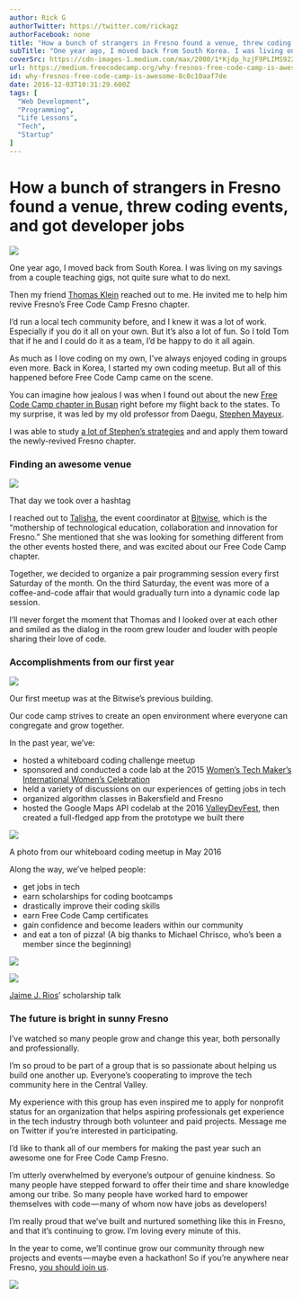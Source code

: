 ```yaml
---
author: Rick G
authorTwitter: https://twitter.com/rickagz
authorFacebook: none
title: "How a bunch of strangers in Fresno found a venue, threw coding events, and got developer jobs"
subTitle: "One year ago, I moved back from South Korea. I was living on my savings from a couple teaching gigs, not quite sure what to do next...."
coverSrc: https://cdn-images-1.medium.com/max/2000/1*Kjdp_hzjF9PLIMS922_SpA.png
url: https://medium.freecodecamp.org/why-fresnos-free-code-camp-is-awesome-8c0c10aaf7de
id: why-fresnos-free-code-camp-is-awesome-8c0c10aaf7de
date: 2016-12-03T10:31:29.600Z
tags: [
  "Web Development",
  "Programming",
  "Life Lessons",
  "Tech",
  "Startup"
]
---
```

# How a bunch of strangers in Fresno found a venue, threw coding events, and got developer jobs







![](https://cdn-images-1.medium.com/max/2000/1*Kjdp_hzjF9PLIMS922_SpA.png)







One year ago, I moved back from South Korea. I was living on my savings from a couple teaching gigs, not quite sure what to do next.

Then my friend [Thomas Klein](https://medium.com/@tomthebicyclist) reached out to me. He invited me to help him revive Fresno’s Free Code Camp Fresno chapter.

I’d run a local tech community before, and I knew it was a lot of work. Especially if you do it all on your own. But it’s also a lot of fun. So I told Tom that if he and I could do it as a team, I’d be happy to do it all again.

As much as I love coding on my own, I’ve always enjoyed coding in groups even more. Back in Korea, I started my own coding meetup. But all of this happened before Free Code Camp came on the scene.

You can imagine how jealous I was when I found out about the new [Free Code Camp chapter in Busan](https://www.facebook.com/groups/free.code.camp.busan/) right before my flight back to the states. To my surprise, it was led by my old professor from Daegu, [Stephen Mayeux](https://medium.com/@HellaWorld).

I was able to study [a lot of Stephen’s strategies](https://medium.freecodecamp.com/growth-hacking-your-free-code-camp-group-8cf76300a5d1#.xykn2pn30) and and apply them toward the newly-revived Fresno chapter.

### Finding an awesome venue



![](https://cdn-images-1.medium.com/max/1600/1*cQW8SOb-a933GSn7IuwlVA.jpeg)

That day we took over a hashtag



I reached out to [Talisha](https://twitter.com/talishabrand), the event coordinator at [Bitwise](https://twitter.com/BitwiseFresno), which is the “mothership of technological education, collaboration and innovation for Fresno.” She mentioned that she was looking for something different from the other events hosted there, and was excited about our Free Code Camp chapter.

Together, we decided to organize a pair programming session every first Saturday of the month. On the third Saturday, the event was more of a coffee-and-code affair that would gradually turn into a dynamic code lap session.

I’ll never forget the moment that Thomas and I looked over at each other and smiled as the dialog in the room grew louder and louder with people sharing their love of code.

### Accomplishments from our first year



![](https://cdn-images-1.medium.com/max/1600/1*EHH0JL9D5D70w-dPBMubdQ.jpeg)

Our first meetup was at the Bitwise’s previous building.



Our code camp strives to create an open environment where everyone can congregate and grow together.

In the past year, we’ve:

*   hosted a whiteboard coding challenge meetup
*   sponsored and conducted a code lab at the 2015 [Women’s Tech Maker’s International Women’s Celebration](http://wtm.gdgfresno.com/)
*   held a variety of discussions on our experiences of getting jobs in tech
*   organized algorithm classes in Bakersfield and Fresno
*   hosted the Google Maps API codelab at the 2016 [ValleyDevFest](https://valleydevfest.com/), then created a full-fledged app from the prototype we built there







![](https://cdn-images-1.medium.com/max/2000/1*Anjn05ZPjh2xY-tTFesKPg.jpeg)

A photo from our whiteboard coding meetup in May 2016







Along the way, we’ve helped people:

*   get jobs in tech
*   earn scholarships for coding bootcamps
*   drastically improve their coding skills
*   earn Free Code Camp certificates
*   gain confidence and become leaders within our community
*   and eat a ton of pizza! (A big thanks to Michael Chrisco, who’s been a member since the beginning)



![](https://cdn-images-1.medium.com/max/1600/1*kwh52qVBogWtN2TsdofVrQ.jpeg)





![](https://cdn-images-1.medium.com/max/1600/1*d1nuikrazyKkQAMM2Z4mrA.jpeg)

[Jaime J. Rios](https://medium.com/@jaimejrios)’ scholarship talk



### The future is bright in sunny Fresno

I’ve watched so many people grow and change this year, both personally and professionally.

I’m so proud to be part of a group that is so passionate about helping us build one another up. Everyone’s cooperating to improve the tech community here in the Central Valley.

My experience with this group has even inspired me to apply for nonprofit status for an organization that helps aspiring professionals get experience in the tech industry through both volunteer and paid projects. Message me on Twitter if you’re interested in participating.

I’d like to thank all of our members for making the past year such an awesome one for Free Code Camp Fresno.

I’m utterly overwhelmed by everyone’s outpour of genuine kindness. So many people have stepped forward to offer their time and share knowledge among our tribe. So many people have worked hard to empower themselves with code — many of whom now have jobs as developers!

I’m really proud that we’ve built and nurtured something like this in Fresno, and that it’s continuing to grow. I’m loving every minute of this.

In the year to come, we’ll continue grow our community through new projects and events — maybe even a hackathon! So if you’re anywhere near Fresno, [you should join us](http://bit.ly/frescode).



![](https://cdn-images-1.medium.com/max/1600/1*iLKz7EftYCs4hTxb68ZLaw.jpeg)











